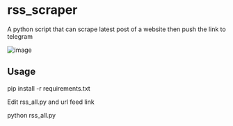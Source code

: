 # rss_scraper

A python script that can scrape latest post of a website then push the link to telegram

![image](https://i.postimg.cc/xCJWvrHb/rss-scraper.png)

## Usage

pip install -r requirements.txt

Edit rss_all.py and url feed link

python rss_all.py
